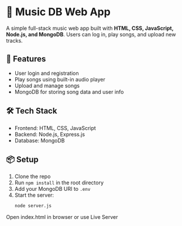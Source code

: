 # 🎵 Music DB Web App

A simple full-stack music web app built with **HTML, CSS, JavaScript, Node.js, and MongoDB**. Users can log in, play songs, and upload new tracks.

## 🚀 Features
- User login and registration
- Play songs using built-in audio player
- Upload and manage songs
- MongoDB for storing song data and user info

## 🛠️ Tech Stack
- Frontend: HTML, CSS, JavaScript
- Backend: Node.js, Express.js
- Database: MongoDB

## 📦 Setup

1. Clone the repo
2. Run `npm install` in the root directory
3. Add your MongoDB URI to `.env`
4. Start the server:
   ```bash
   node server.js
Open index.html in browser or use Live Server



